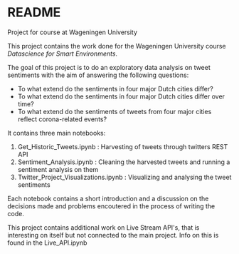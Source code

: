 # README 

Project for course at Wageningen University 

This project contains the work done for the Wageningen University course _Datascience for Smart Environments_.

The goal of this project is to do an exploratory data analysis on tweet sentiments with the aim of answering the following questions:

- To what extend do the sentiments in four major Dutch cities differ?
- To what extend do the sentiments in four major Dutch cities differ over time?
- To what extend do the sentiments of tweets from four major cities reflect corona-related events? 

It contains three main notebooks:

1. Get_Historic_Tweets.ipynb : Harvesting of tweets through twitters REST API
2. Sentiment_Analysis.ipynb : Cleaning the harvested tweets and running a sentiment analysis on them
3. Twitter_Project_Visualizations.ipynb : Visualizing and analysing the tweet sentiments  

Each notebook contains a short introduction and a discussion on the decisions made and problems encoutered in the process of writing the code.

This project contains additional work on Live Stream API's, that is interesting on itself but not connected to the main project. 
Info on this is found in the Live_API.ipynb
